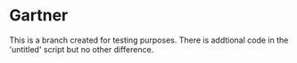 # Gartner
This is a branch created for testing purposes.  There is addtional code in the 'untitled' script but no other difference.
